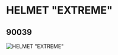 # HELMET "EXTREME"
## 90039
![HELMET "EXTREME"](https://lc-www-live-s.legocdn.com/media/bricks/5/2/4582357.jpg)